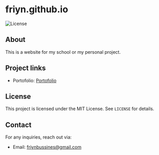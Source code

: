 # friyn.github.io

![License](https://img.shields.io/badge/license-MIT-blue.svg)

## About
This is a website for my school or my personal project.

## Project links
- Portofolio: [Portofolio](https://friyn.github.io/portofolio/)

## License
This project is licensed under the MIT License. See `LICENSE` for details.

## Contact
For any inquiries, reach out via:
- Email: friynbussines@gmail.com
